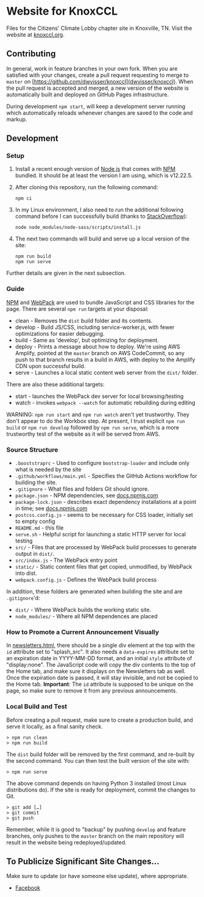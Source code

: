 # Website for KnoxCCL

Files for the Citizens' Climate Lobby chapter site in Knoxville, TN. Visit the
website at [knoxccl.org](http://knoxccl.org).

## Contributing

In general, work in feature branches in your own fork. When you are satisfied with your
changes, create a pull request requesting to merge to `master` on
[https://github.com/dwvisser/knoxccl](dwvisser/knoxccl). When the pull request
is accepted and merged, a new version of the website is automatically built and deployed on
GitHub Pages infrastructure.

During development `npm start`, will keep a development server running which automatically
reloads whenever changes are saved to the code and markup.

## Development

### Setup

1. Install a recent enough version of [Node.js](https://nodejs.org/) that comes
   with [NPM](https://www.npmjs.com/) bundled. It should be at least the version
   I am using, which is v12.22.5.
2. After cloning this repository, run the following command:

   ```shell
   npm ci
   ```

3. In my Linux environment, I also need to run the additional following command
   before I can successfully build (thanks to [StackOverflow](https://stackoverflow.com/questions/56348824/error-enoent-no-such-file-or-directory-scandir-node-modules-node-sass-ve)):

   ```shell
   node node_modules/node-sass/scripts/install.js
   ```

4. The next two commands will build and serve up a local version of the site:

   ```shell
   npm run build
   npm run serve
   ```

Further details are given in the next subsection.

### Guide

[NPM](https://docs.npmjs.com/about-npm/) and [WebPack](https://webpack.js.org) are used to
bundle JavaScript and CSS libraries for the page. There are several `npm run` targets at your
disposal:

* clean - Removes the `dist` build folder and its contents.
* develop - Build JS/CSS, including service-worker.js, with fewer optimizations for easier
  debugging.
* build - Same as 'develop', but optimizing for deployment.
* deploy - Prints a message about how to deploy. We're using AWS Amplify, pointed at the
  `master` branch on AWS CodeCommit, so any push to that branch results in a build in AWS,
  with deploy to the Amplify CDN upon successful build.
* serve - Launches a local static content web server from the `dist/` folder.

There are also these additional targets:

* start - launches the WebPack dev server for local browsing/testing
* watch - invokes `webpack --watch` for automatic rebuilding during editing

WARNING: `npm run start` and `npm run watch` aren't yet trustworthy. They don't appear to do
the Workbox step. At present, I trust explicit `npm run build` or `npm run develop` followed by
`npm run serve`, which is a more trustworthy test of the website as it will be served from AWS.

### Source Structure

* `.booststraprc` - Used to configure `bootstrap-loader` and include only what is needed by the
  site
* `.github/workflows/main.yml` - Specifies the GitHub Actions workflow for building the site.
* `.gitignore` - What files and folders Git should ignore.
* `package.json` - NPM dependencies, see
  [docs.npmjs.com](https://docs.npmjs.com/creating-a-package-json-file)
* `package-lock.json` - describes exact dependency installations at a point in time; see
  [docs.npmjs.com](https://docs.npmjs.com/files/package-lock.json)
* `postcss.config.js` - seems to be necessary for CSS loader, initially set to empty config
* `README.md` - this file
* `serve.sh` - Helpful script for launching a static HTTP server for local testing
* `src/` - Files that are processed by WebPack build processes to generate output in `dist/`.
* `src/index.js` - The WebPack entry point
* `static/` - Static content files that get copied, unmodified, by WebPack into dist.
* `webpack.config.js` - Defines the WebPack build process

In addition, these folders are generated when building the site and are `.gitignore`'d:

* `dist/` - Where WebPack builds the working static site.
* `node_modules/` - Where all NPM dependences are placed

### How to Promote a Current Announcement Visually

In [newsletters.html](static/newsletters.html), there should be a single div
element at the top with the `id` attribute set to "splash_src". It also needs a
`data-expires` attribute set to an expiration date in YYYY-MM-DD format, and an
initial `style` attribute of "display:none". The JavaScript code will copy the
div contents to the top of the Home tab, and make sure it displays on the
Newsletters tab as well. Once the expiration date is passed, it will stay
invisible, and not be copied to the Home tab. **Important**: The `id` attribute
is supposed to be unique on the page, so make sure to remove it from any
previous announcements.

### Local Build and Test

Before creating a pull request, make sure to create a production build, and serve it locally,
as a final sanity check.

    > npm run clean
    > npm run build

The `dist` build folder will be removed by the first command, and re-built by the second
command. You can then test the built version of the site with:

    > npm run serve

The above command depends on having Python 3 installed (most Linux distributions do). If the
site is ready for deployment, commit the changes to Git.

    > git add […]
    > git commit
    > git push

Remember, while it is good to "backup" by pushing `develop` and feature branches,
only pushes to the `master` branch on the main repository will result in the website being
redeployed/updated.

## To Publicize Significant Site Changes…

Make sure to update (or have someone else update), where
appropriate.

* [Facebook](https://www.facebook.com/Citizens-Climate-Lobby-Knoxville-Chapter-159872501112806/)
